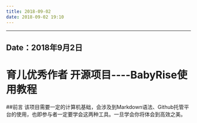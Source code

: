 ```yaml
---
title: 2018-09-02
date: 2018-09-02 19:10
---
```

---
Date：2018年9月2日
---

# 育儿优秀作者 开源项目----BabyRise使用教程

##前言
该项目需要一定的计算机基础，会涉及到Markdown语法、Github托管平台的使用，也即参与者一定要学会这两种工具。一旦学会你将体会到高效之美。

